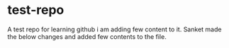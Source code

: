 # test-repo
A test repo for learning github
i am adding few content to it.
Sanket made the below changes and added few contents to the file.
